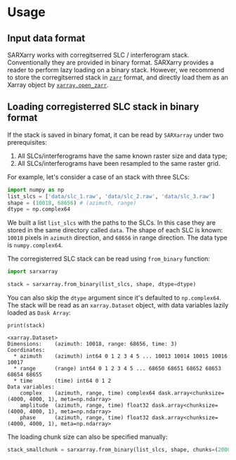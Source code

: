 # Usage

## Input data format

SARXarry works with corregitserred SLC / interferogram stack. Conventionally they are provided in binary format. SARXarry provides a reader to perform lazy loading on a binary stack. However, we recommend to store the corregitserred stack in [`zarr`](https://zarr.readthedocs.io/en/stable/) format, and directly load them as an Xarray object by [`xarray.open_zarr`](https://docs.xarray.dev/en/stable/generated/xarray.open_zarr.html). 


## Loading corregisterred SLC stack in binary format

If the stack is saved in binary fomat, it can be read by `SARXarray` under two prerequisites:

1. All SLCs/interferograms have the same known raster size and data type;
2. All SLCs/interferograms have been resampled to the same raster grid.

For example, let's consider a case of an stack with three SLCs:

```python
import numpy as np
list_slcs = ['data/slc_1.raw', 'data/slc_2.raw', 'data/slc_3.raw']
shape = (10018, 68656) # (azimuth, range)
dtype = np.complex64
```

We built a list `list_slcs` with the paths to the SLCs. In this case they are stored in the same directory called `data`. The shape of each SLC is known: `10018` pixels in `azimuth` direction, and `68656` in range direction. The data type is `numpy.complex64`.

The corregisterred SLC stack can be read using `from_binary` function:

```python
import sarxarray

stack = sarxarray.from_binary(list_slcs, shape, dtype=dtype)
```
You can also skip the `dtype` argument since it's defaulted to `np.complex64`. The stack will be read as an `xarray.Dataset` object, with data variables lazily loaded as `Dask Array`:

```output
print(stack)

<xarray.Dataset>
Dimensions:    (azimuth: 10018, range: 68656, time: 3)
Coordinates:
  * azimuth    (azimuth) int64 0 1 2 3 4 5 ... 10013 10014 10015 10016 10017
  * range      (range) int64 0 1 2 3 4 5 ... 68650 68651 68652 68653 68654 68655
  * time       (time) int64 0 1 2
Data variables:
    complex    (azimuth, range, time) complex64 dask.array<chunksize=(4000, 4000, 1), meta=np.ndarray>
    amplitude  (azimuth, range, time) float32 dask.array<chunksize=(4000, 4000, 1), meta=np.ndarray>
    phase      (azimuth, range, time) float32 dask.array<chunksize=(4000, 4000, 1), meta=np.ndarray>
```

The loading chunk size can also be specified manually:

```python
stack_smallchunk = sarxarray.from_binary(list_slcs, shape, chunks=(2000, 2000))
```

